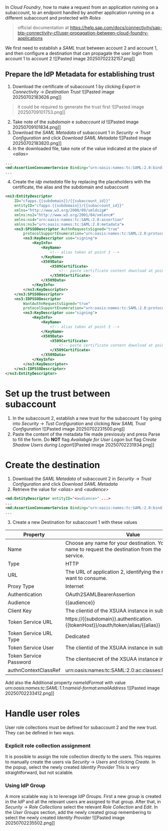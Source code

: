 In *Cloud Foundry*, how to make a request from an application running on a subaccount, to an endpoint handled by another application running on a different subaccount and protected with *Roles*

> official documentation at https://help.sap.com/docs/connectivity/sap-btp-connectivity-cf/user-propagation-between-cloud-foundry-applications

We first need to establish a *SAML* trust between account 2 and account 1, and then configure a destination that can propagate the user login from account 1 to account 2
![[Pasted image 20250702232157.png]]
## Prepare the IdP Metadata  for establishing trust

1. Download the certificate of subaccount 1 by clicking *Export* in *Connectivity* -> *Destination Trust* ![[Pasted image 20250702183626.png]]
> it could be required to generate the trust first ![[Pasted image 20250709101753.png]]
2. Take note of the *subdomain* e *subaccount id* ![[Pasted image 20250709101834.png]]
3.  Download the *SAML Metadata* of subaccount 1 in *Security* -> *Trust Configuration* and click *Download SAML Metadata* ![[Pasted image 20250702183820.png]]
4. In the downloaded file, take note of the value indicated at the place of *\<alias\>*
```xml
...
<md:AssertionConsumerService Binding="urn:oasis:names:tc:SAML:2.0:bindings:URI" Location="https://${S1_SUBDOMAIN}.authentication.${S1_LANDSCAPE_DOMAIN}/oauth/token/alias/<alias>" index="1"/>
...
```
4. Create the *idp metadata* file by replacing the placeholders with the certificate, the alias and the subdomain and subaccount
```xml
<ns3:EntityDescriptor
    ID="cfapps.{{subdomain}}/{{subaccount_id}}"
    entityID="cfapps.{{subdomain}}/{{subaccount_id}}"
    xmlns="http://www.w3.org/2000/09/xmldsig#"
    xmlns:ns2="http://www.w3.org/2001/04/xmlenc#"
    xmlns:ns4="urn:oasis:names:tc:SAML:2.0:assertion"
    xmlns:ns3="urn:oasis:names:tc:SAML:2.0:metadata">
    <ns3:SPSSODescriptor AuthnRequestsSigned="true"
        protocolSupportEnumeration="urn:oasis:names:tc:SAML:2.0:protocol">
        <ns3:KeyDescriptor use="signing">
            <KeyInfo>
                <KeyName>
	                <!-- alias taken at point 3 -->
                </KeyName>
                <X509Data>
                    <X509Certificate>
                        <!-- paste certificate content download at point 1 -->
                    </X509Certificate>
                </X509Data>
            </KeyInfo>
        </ns3:KeyDescriptor>
    </ns3:SPSSODescriptor>
    <ns3:IDPSSODescriptor
        WantAuthnRequestsSigned="true"
        protocolSupportEnumeration="urn:oasis:names:tc:SAML:2.0:protocol">
        <ns3:KeyDescriptor use="signing">
            <KeyInfo>
                <KeyName>
                	<!-- alias taken at point 3 -->
                </KeyName>
                <X509Data>
                    <X509Certificate>
                        <!-- paste certificate content download at point 1 -->
                    </X509Certificate>
                </X509Data>
            </KeyInfo>
        </ns3:KeyDescriptor>
    </ns3:IDPSSODescriptor>
</ns3:EntityDescriptor>
```

#  Set up the trust between subaccount

1. In the subaccount 2, establish a new trust for the subaccount 1 by going into *Security* -> *Tust Configuration*  and clicking *New SAML Trust Configuration* ![[Pasted image 20250702231500.png]]
2. Paste the content of the metadata file made previosuly and press Parse to fill the form. Do **NOT** flag *Availabgle for User Logon* but flag *Create Shadow Users during Logon*![[Pasted image 20250702231934.png]]

# Create the destination 
1. Download the *SAML Metadata* of subaccount 2 in *Security* -> *Trust Configuration* and click *Download SAML Metadata* 
2. Retrieve the value for *<alias\>* and *\<audience\>* 
```xml
<md:EntityDescriptor entityID="<audience>" ...>
...
<md:AssertionConsumerService Binding="urn:oasis:names:tc:SAML:2.0:bindings:URI" Location="https://${S2_SUBDOMAIN}.authentication.${S2_LANDSCAPE_DOMAIN}/oauth/token/alias/<alias>" index="1"/>
...
```
3. Create a new Destination for subaccount 1 with these values

| Property               | Value                                                                                                                 |
| ---------------------- | --------------------------------------------------------------------------------------------------------------------- |
| Name                   | Choose any name for your destination. You will use this name to request the destination from the Destination service. |
| Type                   | HTTP                                                                                                                  |
| URL                    | The URL of application 2, identifying the resource you want to consume.                                               |
| Proxy Type             | Internet                                                                                                              |
| Authentication         | OAuth2SAMLBearerAssertion                                                                                             |
| Audience               | {{audience}}                                                                                                          |
| Client Key             | The clientid of the XSUAA instance in subaccount 2                                                                    |
| Token Service URL      | https://{{subdomain}}.authentication.{{tokenHost}}/oauth/token/alias/{{alias}}                                        |
| Token Service URL Type | Dedicated                                                                                                             |
| Token Service User     | The clientid of the XSUAA instance in subaccount 2                                                                    |
| Token Service Password | The clientsecret of the XSUAA instance in subaccount 2.                                                               |
| authnContextClassRef   | urn:oasis:names:tc:SAML:2.0:ac:classes:PreviousSession                                                                |
Add also the Additional property *nameIdFormat* with value *urn:oasis:names:tc:SAML:1.1:nameid-format:emailAddress* ![[Pasted image 20250702233412.png]]

# Handle user roles 

User role collections must be defined for subaccount 2 and the new trust. They can be defined in two ways.

### Explicit role collection assignment

It is possible to assign the role collection directly to the users. This requires to manually create the users via *Security* -> *Users* and clicking *Create*. In the popup, select the newly created *Identity Provider*
This is very straightforward, but not scalable.

### Using IdP Group
A more scalable way is to leverage *IdP Groups.* First a new group is created in the *IdP* and all the relevant users are assigned to that group. After that, in *Security* -> *Role Collections* select the relevant *Role Collection* and *Edit*. In the *User Groups* section, add the newly created group remembering to select the newly created *Identity Provider*
![[Pasted image 20250702235502.png]]